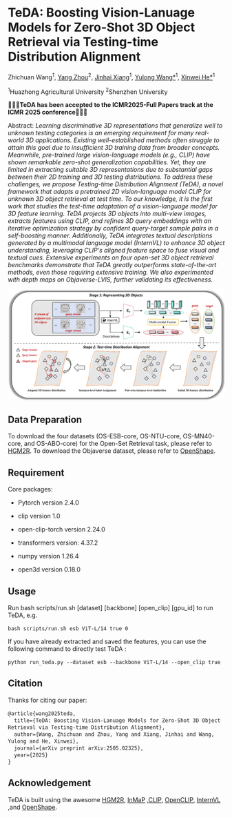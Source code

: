 # TeDA: Boosting Vision-Lanuage Models for Zero-Shot 3D Object Retrieval via Testing-time Distribution Alignment

Zhichuan Wang<sup>1</sup>, <a href="https://scholar.google.com/citations?user=9oXvA2IAAAAJ&hl=zh-CN&oi=sra">Yang Zhou</a><sup>2</sup>, <a href="https://scholar.google.com/citations?hl=zh-CN&user=z4YTksIAAAAJ">Jinhai Xiang</a><sup>1</sup>, <a href="https://scholar.google.com/citations?view_op=list_works&hl=zh-CN&hl=zh-CN&user=CplmfKMAAAAJ&sortby=pubdate">Yulong Wang*</a><sup>1</sup>, <a href="https://scholar.google.com/citations?user=YSIe_24AAAAJ&hl=zh-CN&oi=sra">Xinwei He*</a><sup>1</sup>

<sup>1</sup>Huazhong Agricultural University  <sup>2</sup>Shenzhen University


**🚀🚀🚀TeDA has been accepted to the ICMR2025-Full Papers track at the ICMR 2025 conference🚀🚀🚀**


Abstract: *Learning discriminative 3D representations that generalize well to unknown testing categories is an emerging requirement for many real-world 3D applications.
Existing well-established methods often struggle to attain this goal due to insufficient 3D training data from broader concepts. 
Meanwhile, pre-trained large vision-language models (e.g., CLIP) have shown remarkable zero-shot generalization capabilities. Yet, they are limited in extracting suitable 3D representations due to substantial gaps between their 2D training and 3D testing distributions.
To address these challenges, we propose Testing-time Distribution Alignment (TeDA), a novel framework that adapts a pretrained 2D vision-language model CLIP for unknown 3D object retrieval at test time. To our knowledge, it is the first work that studies the test-time adaptation of a vision-language model for 3D feature learning.
TeDA projects 3D objects into multi-view images, extracts features using CLIP, and refines 3D query embeddings with an iterative optimization strategy by confident query-target sample pairs in a self-boosting manner. 
Additionally, TeDA integrates textual descriptions generated by a multimodal language model (InternVL) to enhance 3D object understanding, leveraging CLIP's aligned feature space to fuse visual and textual cues. Extensive experiments on four open-set 3D object retrieval benchmarks demonstrate that TeDA greatly outperforms state-of-the-art methods, even those requiring extensive training. We also experimented with depth maps on Objaverse-LVIS, further validating its effectiveness.*
<!-- This repository contains the source code for the paper "TeDA: Boosting Vision-Lanuage Models for Zero-Shot 3D Object Retrieval via Testing-time Distribution Alignment". -->
![framework](figure/overview.png)


## Data Preparation

To download the four datasets (OS-ESB-core, OS-NTU-core, OS-MN40-core, and OS-ABO-core) for the Open-Set Retrieval task, please refer to [HGM2R](https://github.com/iMoonLab/HGM2R/tree/main). To download the Objaverse dataset, please refer to [OpenShape](https://github.com/Colin97/OpenShape_code).


## Requirement

Core packages:
- Pytorch version 2.4.0

- clip version 1.0

- open-clip-torch version 2.24.0

- transformers version: 4.37.2

- numpy version 1.26.4

- open3d version 0.18.0

## Usage

Run bash scripts/run.sh [dataset] [backbone] [open_clip] [gpu_id] to run TeDA, e.g.

```
bash scripts/run.sh esb ViT-L/14 true 0
```

If you have already extracted and saved the features, you can use the following command to directly test TeDA :

```
python run_teda.py --dataset esb --backbone ViT-L/14 --open_clip true
```

<!-- First, you need to use InternVL to extract text description information with the following command:

```bash
python internVL_feats_extract.py --dataset esb
```

Second, use CLIP to extract image features with the following command:

```bash
python image_feats_extract.py --dataset esb
```

Then, test the performance of TeDA. with the following command:

```bash
python run_teda.py --dataset esb
``` -->


## Citation
Thanks for citing our paper:

```
@article{wang2025teda,
  title={TeDA: Boosting Vision-Lanuage Models for Zero-Shot 3D Object Retrieval via Testing-time Distribution Alignment},
  author={Wang, Zhichuan and Zhou, Yang and Xiang, Jinhai and Wang, Yulong and He, Xinwei},
  journal={arXiv preprint arXiv:2505.02325},
  year={2025}
}
```

## Acknowledgement

TeDA is built using the awesome [HGM2R](https://github.com/iMoonLab/HGM2R/tree/main), [InMaP](https://github.com/idstcv/InMaP) ,[CLIP](https://github.com/openai/CLIP), [OpenCLIP](https://github.com/mlfoundations/open_clip), [InternVL](https://internvl.readthedocs.io/en/latest/) ,and [OpenShape](https://github.com/Colin97/OpenShape_code).
